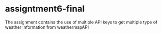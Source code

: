 # assigntment6-final

The assignment contains the use of multiple API keys to get multiple type of weather information from weathermapAPI
